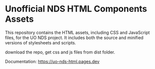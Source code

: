 # Unofficial NDS HTML Components Assets

This repository contains the HTML assets, including CSS and JavaScript files, for the UO NDS project. It includes both the source and minified versions of stylesheets and scripts. 

download the repo, get css and js files from dist folder.

Documentation: https://uo-nds-html.pages.dev